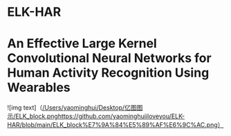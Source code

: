 # ELK-HAR
# An Effective Large Kernel Convolutional Neural Networks for Human Activity Recognition Using Wearables
![img text]（[/Users/yaominghui/Desktop/亿图图示/ELK_block.png](https://github.com/yaominghuiiloveyou/ELK-HAR/blob/main/ELK_block%E7%9A%84%E5%89%AF%E6%9C%AC.png)https://github.com/yaominghuiiloveyou/ELK-HAR/blob/main/ELK_block%E7%9A%84%E5%89%AF%E6%9C%AC.png）
